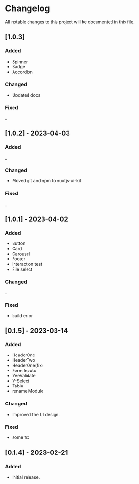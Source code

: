 # Changelog

All notable changes to this project will be documented in this file.

## [1.0.3]
### Added
- Spinner
- Badge
- Accordion
### Changed
- Updated docs
### Fixed
_

## [1.0.2] - 2023-04-03
### Added
_
### Changed
- Moved git and npm to nuxtjs-ui-kit
### Fixed
_

## [1.0.1] - 2023-04-02
### Added
- Button
- Card
- Carousel
- Footer
- interaction test
- File select
### Changed
_
### Fixed
- build error

## [0.1.5] - 2023-03-14
### Added
- HeaderOne
- HeaderTwo
- HeaderOne(fix)
- Form Inputs
- VeeValidate
- V-Select
- Table
- rename Module
### Changed
- Improved the UI design.
### Fixed
- some fix

## [0.1.4] - 2023-02-21
### Added
- Initial release.

